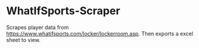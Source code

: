 # WhatIfSports-Scraper
Scrapes player data from https://www.whatifsports.com/locker/lockerroom.asp. Then exports a excel sheet to view. 
